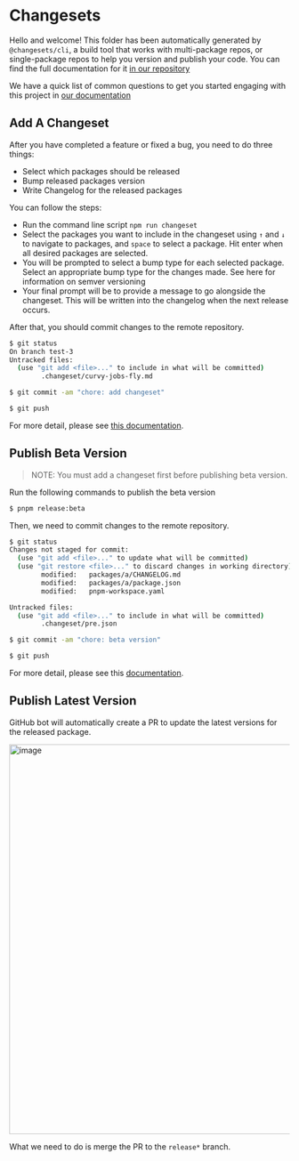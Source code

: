 # Changesets

Hello and welcome! This folder has been automatically generated by `@changesets/cli`, a build tool that works
with multi-package repos, or single-package repos to help you version and publish your code. You can
find the full documentation for it [in our repository](https://github.com/changesets/changesets)

We have a quick list of common questions to get you started engaging with this project in
[our documentation](https://github.com/changesets/changesets/blob/main/docs/common-questions.md)

## Add A Changeset

After you have completed a feature or fixed a bug, you need to do three things:

- Select which packages should be released
- Bump released packages version
- Write Changelog for the released packages

You can follow the steps:

- Run the command line script `npm run changeset`
- Select the packages you want to include in the changeset using `↑` and `↓` to navigate to packages, and `space` to select a package. Hit enter when all desired packages are selected.
- You will be prompted to select a bump type for each selected package. Select an appropriate bump type for the changes made. See here for information on semver versioning
- Your final prompt will be to provide a message to go alongside the changeset. This will be written into the changelog when the next release occurs.

After that, you should commit changes to the remote repository.

```bash
$ git status
On branch test-3
Untracked files:
  (use "git add <file>..." to include in what will be committed)
        .changeset/curvy-jobs-fly.md

$ git commit -am "chore: add changeset"

$ git push
```

For more detail, please see [this documentation](https://github.com/changesets/changesets/blob/main/docs/adding-a-changeset.md).

## Publish Beta Version

> NOTE: You must add a changeset first before publishing beta version.

Run the following commands to publish the beta version

```bash
$ pnpm release:beta
```

Then, we need to commit changes to the remote repository.

```bash
$ git status
Changes not staged for commit:
  (use "git add <file>..." to update what will be committed)
  (use "git restore <file>..." to discard changes in working directory)
        modified:   packages/a/CHANGELOG.md
        modified:   packages/a/package.json
        modified:   pnpm-workspace.yaml

Untracked files:
  (use "git add <file>..." to include in what will be committed)
        .changeset/pre.json

$ git commit -am "chore: beta version"

$ git push
```

For more detail, please see this [documentation](https://github.com/changesets/changesets/blob/main/docs/prereleases.md).

## Publish Latest Version

GitHub bot will automatically create a PR to update the latest versions for the released package.

<img width="701" alt="image" src="https://user-images.githubusercontent.com/44047106/215980879-965da73d-317e-4576-81ee-118e11bcc2d4.png">

What we need to do is merge the PR to the `release*` branch.
